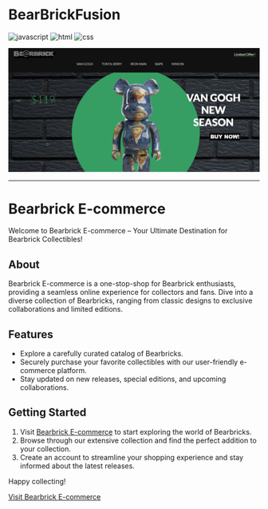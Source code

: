 # BearBrickFusion

![javascript](http://img.shields.io/badge/-Javascript-fcd400?style=flat-square&logo=javascript&logoColor=black)
![html](http://img.shields.io/badge/-Html-e24c27?style=flat-square&logo=html5&logoColor=white)
![css](http://img.shields.io/badge/CSS-2a65f1?style=flat-square&logo=css3&logoColor=white)

![cover](./cover.jpg)

---

# Bearbrick E-commerce

Welcome to Bearbrick E-commerce – Your Ultimate Destination for Bearbrick Collectibles!

## About

Bearbrick E-commerce is a one-stop-shop for Bearbrick enthusiasts, providing a seamless online experience for collectors and fans. Dive into a diverse collection of Bearbricks, ranging from classic designs to exclusive collaborations and limited editions.

## Features

- Explore a carefully curated catalog of Bearbricks.
- Securely purchase your favorite collectibles with our user-friendly e-commerce platform.
- Stay updated on new releases, special editions, and upcoming collaborations.

## Getting Started

1. Visit [Bearbrick E-commerce](https://bear-brick-fusion.vercel.app/) to start exploring the world of Bearbricks.
2. Browse through our extensive collection and find the perfect addition to your collection.
3. Create an account to streamline your shopping experience and stay informed about the latest releases.

Happy collecting!

[Visit Bearbrick E-commerce](https://bear-brick-fusion.vercel.app/)
